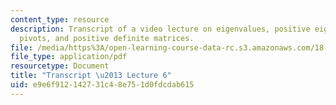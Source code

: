 ```yaml
---
content_type: resource
description: Transcript of a video lecture on eigenvalues, positive eigenvalues, positive
  pivots, and positive definite matrices.
file: /media/https%3A/open-learning-course-data-rc.s3.amazonaws.com/18-085-computational-science-and-engineering-i-fall-2008/e9e6f912142731c48e751d0fdcdab615_18-085F08-L06.pdf
file_type: application/pdf
resourcetype: Document
title: "Transcript \u2013 Lecture 6"
uid: e9e6f912-1427-31c4-8e75-1d0fdcdab615
---
```

